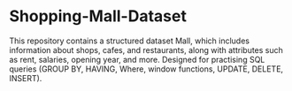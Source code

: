 # Shopping-Mall-Dataset
This repository contains a structured dataset Mall, which includes information about shops, cafes, and restaurants, along with attributes such as rent, salaries, opening year, and more. Designed for practising SQL queries (GROUP BY, HAVING, Where, window functions, UPDATE, DELETE, INSERT). 
